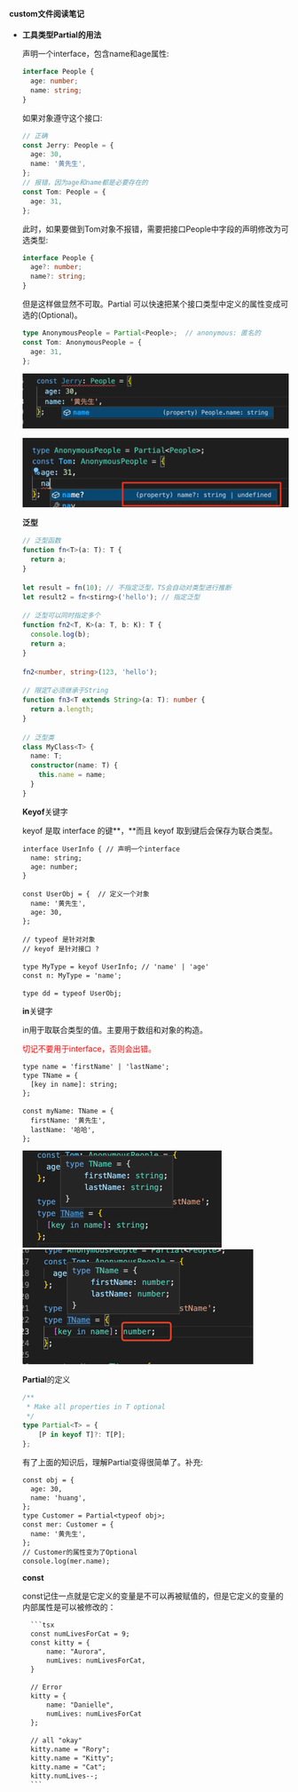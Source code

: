 #### custom文件阅读笔记

- **工具类型Partial的用法**

  声明一个interface，包含name和age属性:

  ```typescript
  interface People {
    age: number;
    name: string;
  }
  ```

  如果对象遵守这个接口:

  ```typescript
  // 正确
  const Jerry: People = {
    age: 30,
    name: '黄先生',
  };
  // 报错，因为age和name都是必要存在的
  const Tom: People = {
    age: 31,
  };
  ```

  此时，如果要做到Tom对象不报错，需要把接口People中字段的声明修改为可选类型:

  ```typescript
  interface People { 
    age?: number;
    name?: string;
  }
  ```

  但是这样做显然不可取。Partial 可以快速把某个接口类型中定义的属性变成可选的(Optional)。

  ```typescript
  type AnonymousPeople = Partial<People>;  // anonymous: 匿名的
  const Tom: AnonymousPeople = {
    age: 31,
  };
  ```

  ![](./images/1.png)

  ![](./images/2.png)

  

  **泛型**

  ```typescript
  // 泛型函数
  function fn<T>(a: T): T {
    return a;
  }
  
  let result = fn(10); // 不指定泛型，TS会自动对类型进行推断
  let result2 = fn<stirng>('hello'); // 指定泛型
  
  // 泛型可以同时指定多个
  function fn2<T, K>(a: T, b: K): T {
    console.log(b);
    return a;
  }
  
  fn2<number, string>(123, 'hello');
  
  // 限定T必须继承于String
  function fn3<T extends String>(a: T): number {
    return a.length;
  }
  
  // 泛型类
  class MyClass<T> {
    name: T;
    constructor(name: T) {
      this.name = name;
    }
  }
  ```

  

  **Keyof**关键字

  keyof 是取 interface 的键**，**而且 keyof 取到键后会保存为联合类型。

  ```tsx
  interface UserInfo { // 声明一个interface
    name: string;
    age: number;
  }
  
  const UserObj = {  // 定义一个对象
    name: '黄先生',
    age: 30,
  };
  
  // typeof 是针对对象
  // keyof 是针对接口 ?
  
  type MyType = keyof UserInfo; // 'name' | 'age'
  const n: MyType = 'name';
  
  type dd = typeof UserObj;
  ```

  **in**关键字

  in用于取联合类型的值。主要用于数组和对象的构造。

  <font color= #FF0000>切记不要用于interface，否则会出错。</font>

  ```tsx
  type name = 'firstName' | 'lastName';
  type TName = {
    [key in name]: string;
  };
  
  const myName: TName = {
    firstName: '黄先生',
    lastName: '哈哈',
  };
  ```

  <img src="./images/3.png" style="zoom:50%;" />

  <img src="./images/4.png" style="zoom:50%;" />

  

  **Partial**的定义

  ```typescript
  /**
   * Make all properties in T optional
   */
  type Partial<T> = {
      [P in keyof T]?: T[P];
  };
  ```

  有了上面的知识后，理解Partial变得很简单了。补充:

  ```tsx
  const obj = {
    age: 30,
    name: 'huang',
  };
  type Customer = Partial<typeof obj>;
  const mer: Customer = {
    name: '黄先生',
  };
  // Customer的属性变为了Optional
  console.log(mer.name);
  ```

   **const**

  const记住一点就是它定义的变量是不可以再被赋值的，但是它定义的变量的内部属性是可以被修改的：

        ```tsx
        const numLivesForCat = 9;
        const kitty = {
            name: "Aurora",
            numLives: numLivesForCat,
        }
        
        // Error
        kitty = {
            name: "Danielle",
            numLives: numLivesForCat
        };
        
        // all "okay"
        kitty.name = "Rory";
        kitty.name = "Kitty";
        kitty.name = "Cat";
        kitty.numLives--;
        ```




